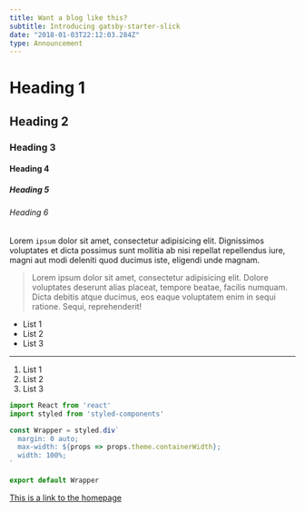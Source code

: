 ```yaml
---
title: Want a blog like this?
subtitle: Introducing gatsby-starter-slick
date: "2018-01-03T22:12:03.284Z"
type: Announcement
---
```


# Heading 1
## Heading 2
### Heading 3
#### Heading 4
##### Heading 5
###### Heading 6

Lorem `ipsum` dolor sit amet, consectetur adipisicing elit. Dignissimos voluptates et dicta possimus sunt mollitia ab nisi repellat repellendus iure, magni aut modi deleniti quod ducimus iste, eligendi unde magnam.

> Lorem ipsum dolor sit amet, consectetur adipisicing elit. Dolore voluptates deserunt alias placeat, tempore beatae, facilis numquam. Dicta debitis atque ducimus, eos eaque voluptatem enim in sequi ratione. Sequi, reprehenderit!

 - List 1
 - List 2
 - List 3

---

 1. List 1
 2. List 2
 3. List 3

```js
import React from 'react'
import styled from 'styled-components'

const Wrapper = styled.div`
  margin: 0 auto;
  max-width: ${props => props.theme.containerWidth};
  width: 100%;
`

export default Wrapper
```

[This is a link to the homepage](/)